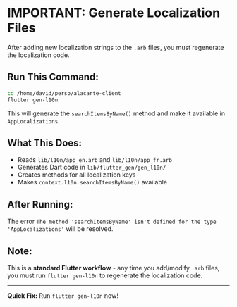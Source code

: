 # IMPORTANT: Generate Localization Files

After adding new localization strings to the `.arb` files, you must regenerate the localization code.

## Run This Command:

```bash
cd /home/david/perso/alacarte-client
flutter gen-l10n
```

This will generate the `searchItemsByName()` method and make it available in `AppLocalizations`.

## What This Does:

- Reads `lib/l10n/app_en.arb` and `lib/l10n/app_fr.arb`
- Generates Dart code in `lib/flutter_gen/gen_l10n/`
- Creates methods for all localization keys
- Makes `context.l10n.searchItemsByName()` available

## After Running:

The error `The method 'searchItemsByName' isn't defined for the type 'AppLocalizations'` will be resolved.

## Note:

This is a **standard Flutter workflow** - any time you add/modify `.arb` files, you must run `flutter gen-l10n` to regenerate the localization code.

---

**Quick Fix:** Run `flutter gen-l10n` now!
